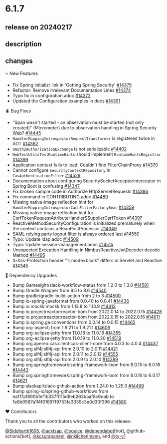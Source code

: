 # 6.1.7

## release on 20240217

## description

## changes

⭐ New Features

* Fix Spring initializr link in 'Getting Spring Security' <a href="https://github.com/spring-projects/spring-security/pull/14375" data-hovercard-type="pull_request" data-hovercard-url="/spring-projects/spring-security/pull/14375/hovercard">#14375</a>
* Refactor: Remove Irrelevant Documentation Lines <a href="https://github.com/spring-projects/spring-security/pull/14374" data-hovercard-type="pull_request" data-hovercard-url="/spring-projects/spring-security/pull/14374/hovercard">#14374</a>
* Typo fix in configuration.adoc <a href="https://github.com/spring-projects/spring-security/pull/14372" data-hovercard-type="pull_request" data-hovercard-url="/spring-projects/spring-security/pull/14372/hovercard">#14372</a>
* Updated the Configuration examples in docs <a href="https://github.com/spring-projects/spring-security/pull/14391" data-hovercard-type="pull_request" data-hovercard-url="/spring-projects/spring-security/pull/14391/hovercard">#14391</a>

🪲 Bug Fixes

* "Span wasn't started - an observation must be started (not only created)" (Micrometer) due to observation handling in Spring Security Web? <a href="https://github.com/spring-projects/spring-security/issues/14445" data-hovercard-type="issue" data-hovercard-url="/spring-projects/spring-security/issues/14445/hovercard">#14445</a>
* <code>HandlerMappingIntrospectorRequestTransformer</code> is registered twice in AOT <a href="https://github.com/spring-projects/spring-security/issues/14362" data-hovercard-type="issue" data-hovercard-url="/spring-projects/spring-security/issues/14362/hovercard">#14362</a>
* <code>OAuth2AuthorizationExchange</code> is not serializable <a href="https://github.com/spring-projects/spring-security/issues/14402" data-hovercard-type="issue" data-hovercard-url="/spring-projects/spring-security/issues/14402/hovercard">#14402</a>
* <code>WebTestUtilsTestRuntimeHints</code> should implement <code>RuntimeHintsRegistrar</code> <a href="https://github.com/spring-projects/spring-security/issues/14399" data-hovercard-type="issue" data-hovercard-url="/spring-projects/spring-security/issues/14399/hovercard">#14399</a>
* Application context fails to load: Couldn't find FilterChainProxy <a href="https://github.com/spring-projects/spring-security/issues/14370" data-hovercard-type="issue" data-hovercard-url="/spring-projects/spring-security/issues/14370/hovercard">#14370</a>
* Cannot configure <code>SecurityContextRepository</code> in <code>CasAuthenticationFilter</code> <a href="https://github.com/spring-projects/spring-security/issues/14529" data-hovercard-type="issue" data-hovercard-url="/spring-projects/spring-security/issues/14529/hovercard">#14529</a>
* Documentation about configuring SecuritySocketAcceptorInterceptor in Spring Boot is confusing <a href="https://github.com/spring-projects/spring-security/issues/14347" data-hovercard-type="issue" data-hovercard-url="/spring-projects/spring-security/issues/14347/hovercard">#14347</a>
* Fix broken sample code in Authorize HttpServletRequests <a href="https://github.com/spring-projects/spring-security/pull/14386" data-hovercard-type="pull_request" data-hovercard-url="/spring-projects/spring-security/pull/14386/hovercard">#14386</a>
* Fix command in CONTRIBUTING.adoc <a href="https://github.com/spring-projects/spring-security/pull/14489" data-hovercard-type="pull_request" data-hovercard-url="/spring-projects/spring-security/pull/14489/hovercard">#14489</a>
* Missing native-image reflection hint for <code>HandlerMappingIntrospectorCachFilterFactoryBean</code> <a href="https://github.com/spring-projects/spring-security/issues/14359" data-hovercard-type="issue" data-hovercard-url="/spring-projects/spring-security/issues/14359/hovercard">#14359</a>
* Missing native-image reflection hint for CsrfTokenRequestAttributeHandler$SupplierCsrfToken <a href="https://github.com/spring-projects/spring-security/issues/14397" data-hovercard-type="issue" data-hovercard-url="/spring-projects/spring-security/issues/14397/hovercard">#14397</a>
* ReactiveMethodSecurityConfiguration is initialized prematurely when the context contains a BeanPostProcessor <a href="https://github.com/spring-projects/spring-security/issues/14349" data-hovercard-type="issue" data-hovercard-url="/spring-projects/spring-security/issues/14349/hovercard">#14349</a>
* SAML relying party logout filter is always ordered last <a href="https://github.com/spring-projects/spring-security/issues/14550" data-hovercard-type="issue" data-hovercard-url="/spring-projects/spring-security/issues/14550/hovercard">#14550</a>
* Typo: Update ldap.adoc <a href="https://github.com/spring-projects/spring-security/pull/14509" data-hovercard-type="pull_request" data-hovercard-url="/spring-projects/spring-security/pull/14509/hovercard">#14509</a>
* Typo: Update session-management.adoc <a href="https://github.com/spring-projects/spring-security/pull/14515" data-hovercard-type="pull_request" data-hovercard-url="/spring-projects/spring-security/pull/14515/hovercard">#14515</a>
* Unexpected Exception Handling in NimbusReactiveJwtDecoder decode Method <a href="https://github.com/spring-projects/spring-security/issues/14495" data-hovercard-type="issue" data-hovercard-url="/spring-projects/spring-security/issues/14495/hovercard">#14495</a>
* X-Xss-Protection header "1; mode=block" differs in Servlet and Reactive <a href="https://github.com/spring-projects/spring-security/issues/14345" data-hovercard-type="issue" data-hovercard-url="/spring-projects/spring-security/issues/14345/hovercard">#14345</a>

🔨 Dependency Upgrades

* Bump Gamesight/slack-workflow-status from 1.2.0 to 1.3.0 <a href="https://github.com/spring-projects/spring-security/pull/14581" data-hovercard-type="pull_request" data-hovercard-url="/spring-projects/spring-security/pull/14581/hovercard">#14581</a>
* Bump Gradle Wrapper from 8.5 to 8.6 <a href="https://github.com/spring-projects/spring-security/pull/14540" data-hovercard-type="pull_request" data-hovercard-url="/spring-projects/spring-security/pull/14540/hovercard">#14540</a>
* Bump gradle/gradle-build-action from 2 to 3 <a href="https://github.com/spring-projects/spring-security/pull/14500" data-hovercard-type="pull_request" data-hovercard-url="/spring-projects/spring-security/pull/14500/hovercard">#14500</a>
* Bump io-spring-javaformat from 0.0.40 to 0.0.41 <a href="https://github.com/spring-projects/spring-security/pull/14436" data-hovercard-type="pull_request" data-hovercard-url="/spring-projects/spring-security/pull/14436/hovercard">#14436</a>
* Bump io.mockk:mockk from 1.13.8 to 1.13.9 <a href="https://github.com/spring-projects/spring-security/pull/14413" data-hovercard-type="pull_request" data-hovercard-url="/spring-projects/spring-security/pull/14413/hovercard">#14413</a>
* Bump io.projectreactor:reactor-bom from 2022.0.14 to 2022.0.15 <a href="https://github.com/spring-projects/spring-security/pull/14428" data-hovercard-type="pull_request" data-hovercard-url="/spring-projects/spring-security/pull/14428/hovercard">#14428</a>
* Bump io.projectreactor:reactor-bom from 2022.0.15 to 2022.0.16 <a href="https://github.com/spring-projects/spring-security/pull/14611" data-hovercard-type="pull_request" data-hovercard-url="/spring-projects/spring-security/pull/14611/hovercard">#14611</a>
* Bump io.spring.ge.conventions from 0.0.14 to 0.0.15 <a href="https://github.com/spring-projects/spring-security/pull/14465" data-hovercard-type="pull_request" data-hovercard-url="/spring-projects/spring-security/pull/14465/hovercard">#14465</a>
* Bump org-aspectj from 1.9.21 to 1.9.21.1 <a href="https://github.com/spring-projects/spring-security/pull/14606" data-hovercard-type="pull_request" data-hovercard-url="/spring-projects/spring-security/pull/14606/hovercard">#14606</a>
* Bump org-eclipse-jetty from 11.0.18 to 11.0.19 <a href="https://github.com/spring-projects/spring-security/pull/14355" data-hovercard-type="pull_request" data-hovercard-url="/spring-projects/spring-security/pull/14355/hovercard">#14355</a>
* Bump org-eclipse-jetty from 11.0.19 to 11.0.20 <a href="https://github.com/spring-projects/spring-security/pull/14519" data-hovercard-type="pull_request" data-hovercard-url="/spring-projects/spring-security/pull/14519/hovercard">#14519</a>
* Bump org.apereo.cas.client:cas-client-core from 4.0.3 to 4.0.4 <a href="https://github.com/spring-projects/spring-security/pull/14437" data-hovercard-type="pull_request" data-hovercard-url="/spring-projects/spring-security/pull/14437/hovercard">#14437</a>
* Bump org.slf4j:slf4j-api from 2.0.10 to 2.0.11 <a href="https://github.com/spring-projects/spring-security/pull/14421" data-hovercard-type="pull_request" data-hovercard-url="/spring-projects/spring-security/pull/14421/hovercard">#14421</a>
* Bump org.slf4j:slf4j-api from 2.0.11 to 2.0.12 <a href="https://github.com/spring-projects/spring-security/pull/14555" data-hovercard-type="pull_request" data-hovercard-url="/spring-projects/spring-security/pull/14555/hovercard">#14555</a>
* Bump org.slf4j:slf4j-api from 2.0.9 to 2.0.10 <a href="https://github.com/spring-projects/spring-security/pull/14389" data-hovercard-type="pull_request" data-hovercard-url="/spring-projects/spring-security/pull/14389/hovercard">#14389</a>
* Bump org.springframework:spring-framework-bom from 6.0.15 to 6.0.16 <a href="https://github.com/spring-projects/spring-security/pull/14443" data-hovercard-type="pull_request" data-hovercard-url="/spring-projects/spring-security/pull/14443/hovercard">#14443</a>
* Bump org.springframework:spring-framework-bom from 6.0.16 to 6.0.17 <a href="https://github.com/spring-projects/spring-security/pull/14621" data-hovercard-type="pull_request" data-hovercard-url="/spring-projects/spring-security/pull/14621/hovercard">#14621</a>
* Bump slackapi/slack-github-action from 1.24.0 to 1.25.0 <a href="https://github.com/spring-projects/spring-security/pull/14499" data-hovercard-type="pull_request" data-hovercard-url="/spring-projects/spring-security/pull/14499/hovercard">#14499</a>
* Bump spring-io/spring-github-workflows from eaf17a1890b1ef1b337f015d6eb263baaf8c6dab to 1e8b0587a1f4f01697f9753fa3339c3e0d30f396 <a href="https://github.com/spring-projects/spring-security/pull/14580" data-hovercard-type="pull_request" data-hovercard-url="/spring-projects/spring-security/pull/14580/hovercard">#14580</a>

❤️ Contributors

Thank you to all the contributors who worked on this release:

<a class="user-mention notranslate" data-hovercard-type="user" data-hovercard-url="/users/Siddharth1605/hovercard" data-octo-click="hovercard-link-click" data-octo-dimensions="link_type:self" href="https://github.com/Siddharth1605">@Siddharth1605</a>, <a class="user-mention notranslate" data-hovercard-type="user" data-hovercard-url="/users/acktsap/hovercard" data-octo-click="hovercard-link-click" data-octo-dimensions="link_type:self" href="https://github.com/acktsap">@acktsap</a>, <a class="user-mention notranslate" data-hovercard-type="user" data-hovercard-url="/users/boulce/hovercard" data-octo-click="hovercard-link-click" data-octo-dimensions="link_type:self" href="https://github.com/boulce">@boulce</a>, <a class="user-mention notranslate" data-hovercard-type="organization" data-hovercard-url="/orgs/dependabot/hovercard" data-octo-click="hovercard-link-click" data-octo-dimensions="link_type:self" href="https://github.com/dependabot">@dependabot</a>[bot], @github-actions[bot], <a class="user-mention notranslate" data-hovercard-type="user" data-hovercard-url="/users/kcsurapaneni/hovercard" data-octo-click="hovercard-link-click" data-octo-dimensions="link_type:self" href="https://github.com/kcsurapaneni">@kcsurapaneni</a>, <a class="user-mention notranslate" data-hovercard-type="user" data-hovercard-url="/users/nkilchenmann/hovercard" data-octo-click="hovercard-link-click" data-octo-dimensions="link_type:self" href="https://github.com/nkilchenmann">@nkilchenmann</a>, and <a class="user-mention notranslate" data-hovercard-type="user" data-hovercard-url="/users/ty-v1/hovercard" data-octo-click="hovercard-link-click" data-octo-dimensions="link_type:self" href="https://github.com/ty-v1">@ty-v1</a>

